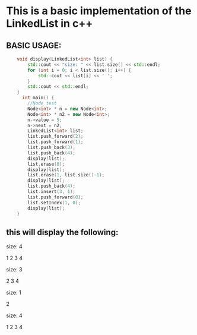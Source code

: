 # This is a basic implementation of the LinkedList in c++

## BASIC USAGE:
```c++
	void display(LinkedList<int> list) {
		std::cout << "size: " << list.size() << std::endl;
		for (int i = 0; i < list.size(); i++) {
			std::cout << list[i] << ' ';
		}   
		std::cout << std::endl;
	}
	  int main() {
		//Node test
		Node<int> * n = new Node<int>;
		Node<int> * n2 = new Node<int>;
		n->value = 5;
		n->next = n2;
		LinkedList<int> list;
		list.push_forward(2);
		list.push_forward(1);
		list.push_back(3);
		list.push_back(4);
		display(list);
		list.erase(0);
		display(list);
		list.erase(1, list.size()-1);
		display(list);
		list.push_back(4);
		list.insert(3, 1);
		list.push_forward(0);
		list.setIndex(1, 0);
		display(list);
	}
```
## this will display the following:
size: 4

1 2 3 4 

size: 3

2 3 4 

size: 1

2 

size: 4

1 2 3 4 

